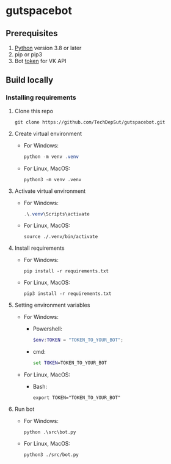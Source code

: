 # gutspacebot

## Prerequisites

1. [Python](https://python.org/) version 3.8 or later
2. pip or pip3
3. Bot [token](https://dev.vk.com/api/bots/getting-started#%D0%9F%D0%BE%D0%BB%D1%83%D1%87%D0%B5%D0%BD%D0%B8%D0%B5%20%D0%BA%D0%BB%D1%8E%D1%87%D0%B0%20%D0%B4%D0%BE%D1%81%D1%82%D1%83%D0%BF%D0%B0) for VK API



## Build locally
### Installing requirements
1. Clone this repo 

    ```shell
    git clone https://github.com/TechDepSut/gutspacebot.git
    ```
2. Create virtual environment 
    
    - For Windows:

        ```Powershell
        python -m venv .venv
        ```

    - For Linux, MacOS:
    
        ```shell
        python3 -m venv .venv
        ```

3. Activate virtual environment

    - For Windows:
    
        ```Powershell
        .\.venv\Scripts\activate
        ```

    - For Linux, MacOS:

        ```shell
        source ./.venv/bin/activate
        ```

4. Install requirements

    - For Windows:

        ```shell
        pip install -r requirements.txt
        ```

    - For Linux, MacOS:
    
        ```shell
        pip3 install -r requirements.txt
        ```

1. Setting environment variables

    - For Windows:

        + Powershell:

            ```Powershell
            $env:TOKEN = "TOKEN_TO_YOUR_BOT";
            ```
        
        + cmd:

            ```cmd
            set TOKEN=TOKEN_TO_YOUR_BOT
            ```

    - For Linux, MacOS:

        + Bash:

            ```shell
            export TOKEN="TOKEN_TO_YOUR_BOT"
            ```

6. Run bot

    - For Windows:

        ```shell
        python .\src\bot.py
        ```

    - For Linux, MacOS:
    
        ```shell
        python3 ./src/bot.py
        ```                     
